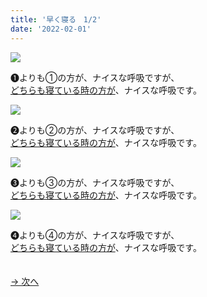 ```yaml
---
title: '早く寝る　1/2'
date: '2022-02-01'
---
```

![](/images/a_01_.jpg)

➊よりも①の方が、ナイスな呼吸ですが、   
[どちらも寝ている時の方が]()、ナイスな呼吸です。

![](/images/a_02_.jpg)

➋よりも②の方が、ナイスな呼吸ですが、   
[どちらも寝ている時の方が]()、ナイスな呼吸です。

![](/images/a_03_.jpg)

➌よりも③の方が、ナイスな呼吸ですが、   
[どちらも寝ている時の方が]()、ナイスな呼吸です。

![](/images/a_04_.jpg)

➍よりも④の方が、ナイスな呼吸ですが、    
[どちらも寝ている時の方が]()、ナイスな呼吸です。

　  
[ → 次へ ](/posts/02-2)
